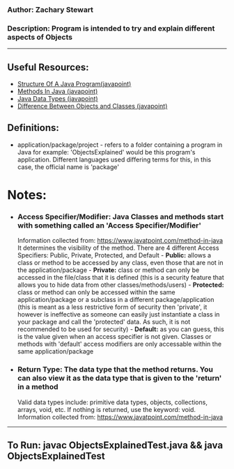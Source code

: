 
### Author: Zachary Stewart

### Description: Program is intended to try and explain different aspects of Objects

---

## Useful Resources:
 - [Structure Of A Java Program(javapoint)](https://www.javatpoint.com/structure-of-java-program)
 - [Methods In Java (javapoint)](https://www.javatpoint.com/method-in-java)
 - [Java Data Types (javapoint)](https://www.javatpoint.com/java-data-types)
 - [Difference Between Objects and Classes (javapoint)](https://www.javatpoint.com/difference-between-object-and-class)

## Definitions:
 - application/package/project - refers to a folder containing a program in Java for example: 'ObjectsExplained' would be this program's application. Different languages used differing terms for this, in this case, the official name is 'package'

# Notes:
- ### Access Specifier/Modifier: Java Classes and methods start with something called an 'Access Specifier/Modifier'
   Information collected from: https://www.javatpoint.com/method-in-java
     It determines the visibility of the method.
     There are 4 different Access Specifiers: Public, Private, Protected, and Default
        - **Public:** allows a class or method to be accessed by any class, even those that are not in the application/package
        - **Private:** class or method can only be accessed in the file/class that it is defined (this is a security feature that allows you to hide data from other classes/methods/users)
        - **Protected:** class or method can only be accessed within the same application/package or a subclass in a different package/application (this is meant as a less restrictive form of security then 'private', it however is ineffective as someone can easily just instantiate a class in your package and call the 'protected' data. As such, it is not recommended to be used for security)
        - **Default:** as you can guess, this is the value given when an access specifier is not given. Classes or methods with 'default' access modifiers are only accessable within the same application/package
 
- ### Return Type: The data type that the method returns. You can also view it as the data type that is given to the 'return' in a method
   Valid data types include: primitive data types, objects, collections, arrays, void, etc.
   If nothing is returned, use the keyword: void.
   Information collected from: https://www.javatpoint.com/method-in-java

---

## To Run: javac ObjectsExplainedTest.java && java ObjectsExplainedTest
